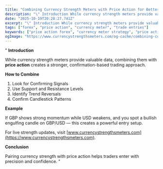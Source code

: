 ```yaml
---
title: "Combining Currency Strength Meters with Price Action for Better Entries"
description: "\" Introduction While currency strength meters provide valuable data, combining them with price action creates a stronger, confirmation-based trad..."
date: "2025-10-19T20:28:27.741Z"
excerpt: "\" Introduction While currency strength meters provide valuable data, combining them with price action creates a stronger, confirmation-based trading approach. How to Combine 1. Look for Confirming Signals 2. Use Support and Resistance Levels 3. Identify Trend Reversals 4. Confirm Candlestick Patterns Example If GBP shows strong momentum while USD..."
tags: ["forex", "price action", "currency meter", "trade entries"]
keywords: ["price action forex", "currency meter strategy", "price action confirmation", "forex entry signals", "trading techniques"]
ogImage: "https://www.currencystrengthsmeters.com/og-cache/combining-currency-strength-meters-with-price-action-for-better-entries.jpg"
---
```

"
**Introduction**

While currency strength meters provide valuable data, combining them with **price action** creates a stronger, confirmation-based trading approach.

**How to Combine**

1. Look for Confirming Signals  
2. Use Support and Resistance Levels  
3. Identify Trend Reversals  
4. Confirm Candlestick Patterns  

**Example**

If GBP shows strong momentum while USD weakens, and you spot a bullish engulfing candle on GBP/USD — this creates a powerful entry setup.

For live strength updates, visit [www.currencystrengthsmeters.com](https://www.currencystrengthsmeters.com).

**Conclusion**

Pairing currency strength with price action helps traders enter with precision and confidence.
"
